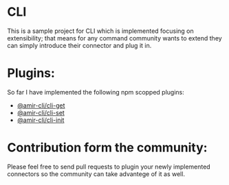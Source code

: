# CLI
This is a sample project for CLI which is implemented focusing on extensibility; that means for any command community wants to extend they can simply introduce their connector and plug it in.

# Plugins:
So far I have implemented the following npm scopped plugins:
- [@amir-cli/cli-get](@amir-cli/cli-get)
- [@amir-cli/cli-set](@amir-cli/cli-set)
- [@amir-cli/cli-init](@amir-cli/cli-init)

# Contribution form the community:
Please feel free to send pull requests to plugin your newly implemented connectors so the community can take advantege of it as well.



